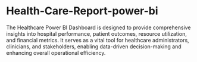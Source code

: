 # Health-Care-Report-power-bi
The Healthcare Power BI Dashboard is designed to provide comprehensive insights into hospital performance, patient outcomes, resource utilization, and financial metrics. It serves as a vital tool for healthcare administrators, clinicians, and stakeholders, enabling data-driven decision-making and enhancing overall operational efficiency.

